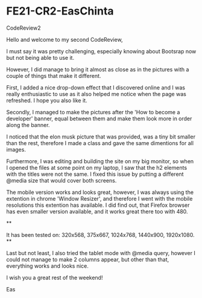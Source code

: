 # FE21-CR2-EasChinta

CodeReview2

Hello and welcome to my second CodeReview, 

I must say it was pretty challenging, especially knowing about Bootsrap now 
but not being able to use it. 

However, I did manage to bring it almost as close as in the pictures with a couple of things 
that make it different. 

First, I added a nice drop-down effect that I discovered online and I was really enthusiastic to use 
as it also helped me notice when the page was refreshed. I hope you also like it. 

Secondly, I managed to make the pictures after the 'How to become a developer' banner, equal between them
and make them look more in order along the banner. 

I noticed that the elon musk picture that was provided, was a tiny bit smaller than the rest,
therefore I made a class and gave the same dimentions for all images.

Furthermore, I was editing and building the site on my big monitor,
so when I opened the files at some point on my laptop, I saw that the h2 elements with the titles
were not the same. I fixed this issue by putting a different @media size that would cover both screens. 

The mobile version works and looks great, however, I was always using the extention in chrome 'Window Resizer',
and therefore I went with the mobile resolutions this extention has available. I did find out, that Firefox browser
has even smaller version available, and it works great there too with 480. 

**

It has been tested on:  320x568, 
                        375x667,
                        1024x768,
                        1440x900,
                        1920x1080. 
**




Last but not least, I also tried the tablet mode with @media query, however I could not manage to make 2 columns appear, but other than that,
everything works and looks nice. 

I wish you a great rest of the weekend! 

Eas



